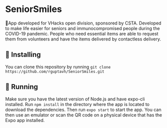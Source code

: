 # SeniorSmiles
:older_man:App developed for VHacks open division, sponsored by CSTA. Developed to make life easier for seniors and immunocompromised people during the COVID-19 pandemic. People who need essential items are able to request them from volunteers and have the items delivered by contactless delivery. 
## 🚀 Installing
You can clone this repository by running `git clone https://github.com/rguptavh/SeniorSmiles.git`
## 🏃‍  Running
Make sure you have the latest version of Node.js and have expo-cli installed. Run `npm install` in the directory where the app is located to download the dependencies. Then run `expo start` to start the app. You can then use an emulator or scan the QR code on a physical device that has the Expo app installed.
